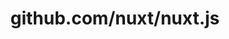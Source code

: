 ---
layout: post
title: github.com/nuxt/nuxt.js
categories: link
tags: [انگلیسی, گیت‌هاب, برنامه‌نویسی]
---